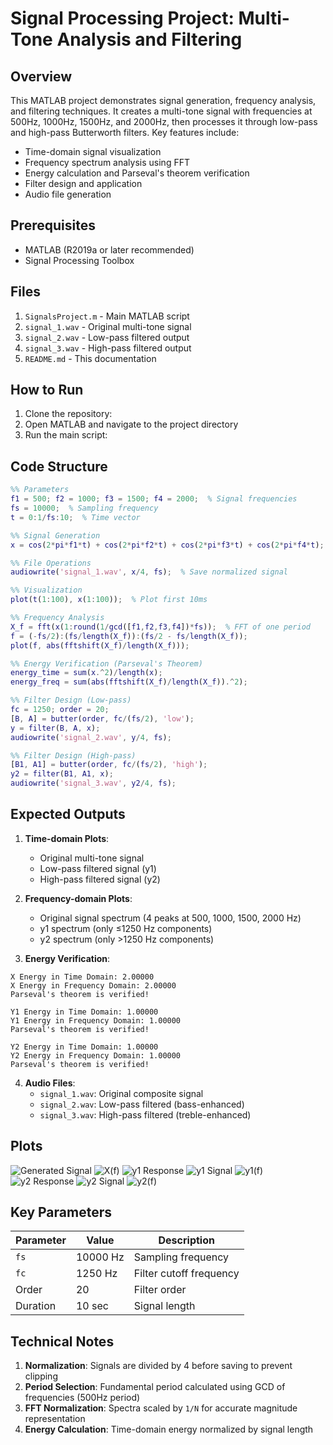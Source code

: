 # Signal Processing Project: Multi-Tone Analysis and Filtering

## Overview
This MATLAB project demonstrates signal generation, frequency analysis, and filtering techniques. It creates a multi-tone signal with frequencies at 500Hz, 1000Hz, 1500Hz, and 2000Hz, then processes it through low-pass and high-pass Butterworth filters. Key features include:
- Time-domain signal visualization
- Frequency spectrum analysis using FFT
- Energy calculation and Parseval's theorem verification
- Filter design and application
- Audio file generation

## Prerequisites
- MATLAB (R2019a or later recommended)
- Signal Processing Toolbox

## Files
1. `SignalsProject.m` - Main MATLAB script
2. `signal_1.wav` - Original multi-tone signal
3. `signal_2.wav` - Low-pass filtered output
4. `signal_3.wav` - High-pass filtered output
5. `README.md` - This documentation

## How to Run
1. Clone the repository:
2. Open MATLAB and navigate to the project directory
3. Run the main script:


## Code Structure
```matlab
%% Parameters
f1 = 500; f2 = 1000; f3 = 1500; f4 = 2000;  % Signal frequencies
fs = 10000;  % Sampling frequency
t = 0:1/fs:10;  % Time vector

%% Signal Generation
x = cos(2*pi*f1*t) + cos(2*pi*f2*t) + cos(2*pi*f3*t) + cos(2*pi*f4*t);

%% File Operations
audiowrite('signal_1.wav', x/4, fs);  % Save normalized signal

%% Visualization
plot(t(1:100), x(1:100));  % Plot first 10ms

%% Frequency Analysis
X_f = fft(x(1:round(1/gcd([f1,f2,f3,f4])*fs));  % FFT of one period
f = (-fs/2):(fs/length(X_f)):(fs/2 - fs/length(X_f));
plot(f, abs(fftshift(X_f)/length(X_f)));

%% Energy Verification (Parseval's Theorem)
energy_time = sum(x.^2)/length(x);
energy_freq = sum(abs(fftshift(X_f)/length(X_f)).^2);

%% Filter Design (Low-pass)
fc = 1250; order = 20;
[B, A] = butter(order, fc/(fs/2), 'low');
y = filter(B, A, x);
audiowrite('signal_2.wav', y/4, fs);

%% Filter Design (High-pass)
[B1, A1] = butter(order, fc/(fs/2), 'high');
y2 = filter(B1, A1, x);
audiowrite('signal_3.wav', y2/4, fs);
```

## Expected Outputs
1. **Time-domain Plots**:
   - Original multi-tone signal
   - Low-pass filtered signal (y1)
   - High-pass filtered signal (y2)

2. **Frequency-domain Plots**:
   - Original signal spectrum (4 peaks at 500, 1000, 1500, 2000 Hz)
   - y1 spectrum (only ≤1250 Hz components)
   - y2 spectrum (only >1250 Hz components)

3. **Energy Verification**:
```
X Energy in Time Domain: 2.00000
X Energy in Frequency Domain: 2.00000
Parseval's theorem is verified!

Y1 Energy in Time Domain: 1.00000
Y1 Energy in Frequency Domain: 1.00000
Parseval's theorem is verified!

Y2 Energy in Time Domain: 1.00000
Y2 Energy in Frequency Domain: 1.00000
Parseval's theorem is verified!
```

4. **Audio Files**:
   - `signal_1.wav`: Original composite signal
   - `signal_2.wav`: Low-pass filtered (bass-enhanced)
   - `signal_3.wav`: High-pass filtered (treble-enhanced)
  
## Plots

![Generated Signal](https://github.com/user-attachments/assets/34f49423-ea69-4514-9d25-965154d9357a)
![X(f)](https://github.com/user-attachments/assets/16e0af7b-f00c-49a4-9d7a-b7bba9e845ca)
![y1 Response](https://github.com/user-attachments/assets/fc08b871-2a10-4262-a97b-baf8f7bdade4)
![y1 Signal](https://github.com/user-attachments/assets/b310ec86-e2d3-41f0-a43a-c825f80954db)
![y1(f)](https://github.com/user-attachments/assets/eaf1d521-a8b4-4155-9784-65010dc5c6ac)
![y2 Response](https://github.com/user-attachments/assets/a3df8582-eec6-471c-b0cf-755bafefce94)
![y2 Signal](https://github.com/user-attachments/assets/ce06d53f-03b6-487e-a839-1517857ef06a)
![y2(f)](https://github.com/user-attachments/assets/d4f72dea-df93-4c7a-8e79-205d54cd009a)


## Key Parameters
| Parameter | Value | Description |
|-----------|-------|-------------|
| `fs` | 10000 Hz | Sampling frequency |
| `fc` | 1250 Hz | Filter cutoff frequency |
| Order | 20 | Filter order |
| Duration | 10 sec | Signal length |

## Technical Notes
1. **Normalization**: Signals are divided by 4 before saving to prevent clipping
2. **Period Selection**: Fundamental period calculated using GCD of frequencies (500Hz period)
3. **FFT Normalization**: Spectra scaled by `1/N` for accurate magnitude representation
4. **Energy Calculation**: Time-domain energy normalized by signal length

